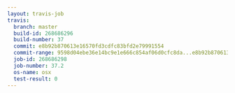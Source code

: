 ```yaml
---
layout: travis-job
travis:
  branch: master
  build-id: 268686296
  build-number: 37
  commit: e8b92b870613e16570fd3cdfc83bfd2e79991554
  commit-range: 9598d04ebe36e14bc9e1e666c854af06d0cfc8da...e8b92b870613e16570fd3cdfc83bfd2e79991554
  job-id: 268686298
  job-number: 37.2
  os-name: osx
  test-result: 0
---
```

